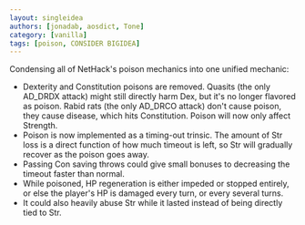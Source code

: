 ```yaml
---
layout: singleidea
authors: [jonadab, aosdict, Tone]
category: [vanilla]
tags: [poison, CONSIDER BIGIDEA]
---
```

Condensing all of NetHack's poison mechanics into one unified mechanic:
* Dexterity and Constitution poisons are removed. Quasits (the only AD_DRDX attack) might still directly harm Dex, but it's no longer flavored as poison. Rabid rats (the only AD_DRCO attack) don't cause poison, they cause disease, which hits Constitution. Poison will now only affect Strength.
* Poison is now implemented as a timing-out trinsic. The amount of Str loss is a direct function of how much timeout is left, so Str will gradually recover as the poison goes away.
* Passing Con saving throws could give small bonuses to decreasing the timeout faster than normal.
* While poisoned, HP regeneration is either impeded or stopped entirely, or else the player's HP is damaged every turn, or every several turns.
* It could also heavily abuse Str while it lasted instead of being directly tied to Str.
